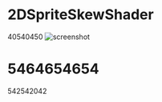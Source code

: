 # 2DSpriteSkewShader
40540450
![screenshot](https://i.imgur.com/E77sKyD.png)

# 5464654654

542542042
